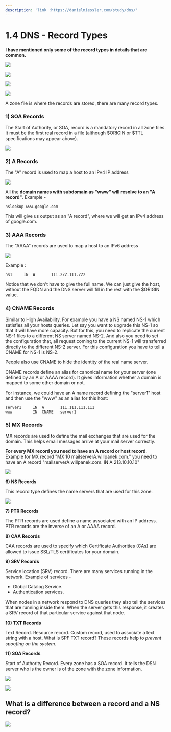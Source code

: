 ```yaml
---
description: 'link :https://danielmiessler.com/study/dns/'
---
```


# 1.4 DNS - Record Types

**I have mentioned only some of the record types in details that are common.**

![](../../.gitbook/assets/image-27.png)

![](../../.gitbook/assets/image-3.png)

![](../../.gitbook/assets/image-35.png)

![](../../.gitbook/assets/image-8.png)

A zone file is where the records are stored, there are many record types.

### **1\) SOA Records**

The Start of Authority, or SOA, record is a mandatory record in all zone files. It must be the first real record in a file \(although $ORIGIN or $TTL specifications may appear above\).

![](../../.gitbook/assets/image-52.png)

### **2\) A Records**

The "A" record is used to map a host to an IPv4 IP address

![](../../.gitbook/assets/image%20%2814%29.png)

All the **domain names with subdomain as "www" will resolve to an "A record"**. Example -

```text
nslookup www.google.com
```

This will give us output as an "A record", where we will get an IPv4 address of google.com.

### **3\) AAA Records**

The "AAAA" records are used to map a host to an IPv6 address

![](../../.gitbook/assets/image-28.png)

Example :

```text
ns1     IN  A       111.222.111.222
```

Notice that we don't have to give the full name. We can just give the host, without the FQDN and the DNS server will fill in the rest with the $ORIGIN value.

### **4\) CNAME Records**

Similar to High Availability. For example you have a NS named NS-1 which satisfies all your hosts queries. Let say you want to upgrade this NS-1 so that it will have more capacity. But for this, you need to replicate the current NS-1 files to a different NS server named NS-2. And also you need to set the configuration that, all request coming to the current NS-1 will transferred directly to the different NS-2 server. For this configuration you have to tell a CNAME for NS-1 is NS-2.

People also use CNAME to hide the identity of the real name server.

CNAME records define an alias for canonical name for your server \(one defined by an A or AAAA record\). It gives information whether a domain is mapped to some other domain or not.

For instance, we could have an A name record defining the "server1" host and then use the "www" as an alias for this host:

```text
server1     IN  A       111.111.111.111
www         IN  CNAME   server1
```

### 5\) MX Records <a id="mx-records"></a>

MX records are used to define the mail exchanges that are used for the domain. This helps email messages arrive at your mail server correctly.

**For every MX record you need to have an A record or host record**. Example for MX record "MX 10 mailserverA.willpanek.com." you need to have an A record "mailserverA.willpanek.com. IN A 213.10.10.10"

![](../../.gitbook/assets/image-37.png)

**6\) NS Records**

This record type defines the name servers that are used for this zone.

![](../../.gitbook/assets/image-18.png)

**7\) PTR Records**

The PTR records are used define a name associated with an IP address. PTR records are the inverse of an A or AAAA record.

**8\) CAA Records**

CAA records are used to specify which Certificate Authorities \(CAs\) are allowed to issue SSL/TLS certificates for your domain.

**9\) SRV Records**

Service location \(SRV\) record. There are many services running in the network. Example of services -

* Global Catalog Service.
* Authentication services.

When nodes in a network respond to DNS queries they also tell the services that are running inside them. When the server gets this response, it creates a SRV record of that particular service against that node.

**10\) TXT Records**

Text Record. Resource record. Custom record, used to associate a text string with a host. What is SPF TXT record? These records help to _prevent spoofing on the system_.

**11\) SOA Records**

Start of Authority Record. Every zone has a SOA record. It tells the DSN server who is the owner is of the zone with the zone information.

![](../../.gitbook/assets/image-62.png)

![](../../.gitbook/assets/image-17.png)



## What is a difference between a **record** and a **NS record**?

![](../../.gitbook/assets/image-15.png)

